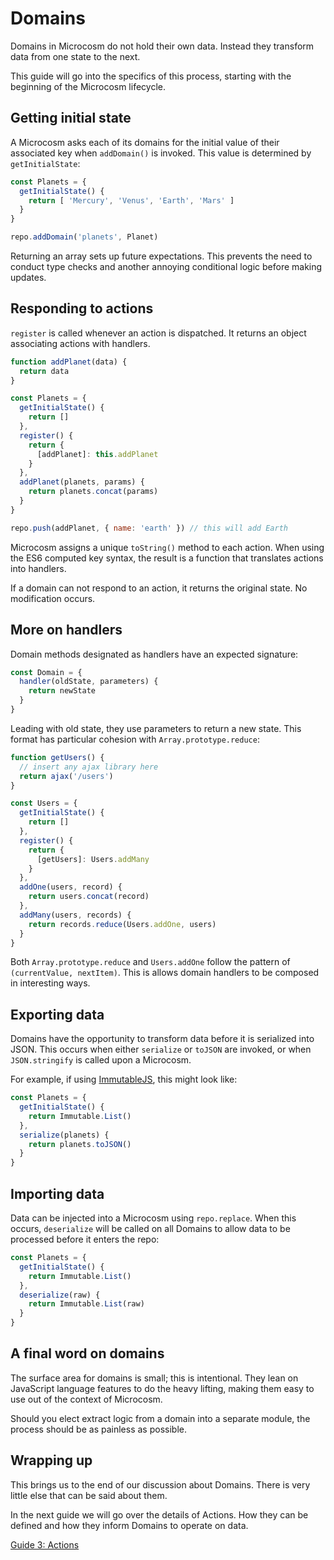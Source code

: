# Domains

Domains in Microcosm do not hold their own data. Instead they transform data from one state to the next.

This guide will go into the specifics of this process, starting with the beginning of the Microcosm lifecycle.


## Getting initial state

A Microcosm asks each of its domains for the initial value of their
associated key when `addDomain()` is invoked. This value is determined by
`getInitialState`:

```javascript
const Planets = {
  getInitialState() {
    return [ 'Mercury', 'Venus', 'Earth', 'Mars' ]
  }
}

repo.addDomain('planets', Planet)
```

Returning an array sets up future expectations. This prevents the need to conduct type checks and another annoying conditional logic before making updates.

## Responding to actions

`register` is called whenever an action is dispatched. It returns an object associating actions with handlers.

```javascript
function addPlanet(data) {
  return data
}

const Planets = {
  getInitialState() {
    return []
  },
  register() {
    return {
      [addPlanet]: this.addPlanet
    }
  },
  addPlanet(planets, params) {
    return planets.concat(params)
  }
}

repo.push(addPlanet, { name: 'earth' }) // this will add Earth
```

Microcosm assigns a unique `toString()` method to each action. When using the ES6 computed key syntax, the result is a function that translates actions into handlers.

If a domain can not respond to an action, it returns the original state. No modification occurs.

## More on handlers

Domain methods designated as handlers have an expected signature:

```javascript
const Domain = {
  handler(oldState, parameters) {
    return newState
  }
}
```

Leading with old state, they use parameters to return a new state. This format has particular cohesion with `Array.prototype.reduce`:

```javascript
function getUsers() {
  // insert any ajax library here
  return ajax('/users')
}

const Users = {
  getInitialState() {
    return []
  },
  register() {
    return {
      [getUsers]: Users.addMany
    }
  },
  addOne(users, record) {
    return users.concat(record)
  },
  addMany(users, records) {
    return records.reduce(Users.addOne, users)
  }
}
```

Both `Array.prototype.reduce` and `Users.addOne` follow the pattern of `(currentValue, nextItem)`. This is allows domain handlers to be composed in interesting ways.

## Exporting data

Domains have the opportunity to transform data before it is serialized into JSON. This occurs when either `serialize` or `toJSON` are invoked, or when `JSON.stringify` is called upon a Microcosm.

For example, if using
[ImmutableJS](https://github.com/facebook/immutable-js), this might
look like:

```javascript
const Planets = {
  getInitialState() {
    return Immutable.List()
  },
  serialize(planets) {
    return planets.toJSON()
  }
}
```

## Importing data

Data can be injected into a Microcosm using `repo.replace`. When this occurs, `deserialize` will be called on all Domains to allow data to be processed before it enters the repo:

```javascript
const Planets = {
  getInitialState() {
    return Immutable.List()
  },
  deserialize(raw) {
    return Immutable.List(raw)
  }
}
```

## A final word on domains

The surface area for domains is small; this is intentional. They lean on JavaScript language features to do the heavy lifting, making them easy to use out of the context of Microcosm.

Should you elect extract logic from a domain into a separate module, the process should be as painless as possible.

## Wrapping up

This brings us to the end of our discussion about Domains. There is very little else that can be said about them.

In the next guide we will go over the details of Actions. How they can be defined and how they inform Domains to operate on data.

[Guide 3: Actions](./03-actions.md)
